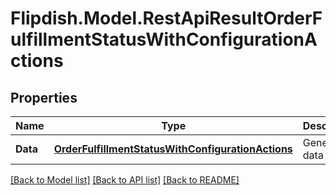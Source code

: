 # Flipdish.Model.RestApiResultOrderFulfillmentStatusWithConfigurationActions
## Properties

Name | Type | Description | Notes
------------ | ------------- | ------------- | -------------
**Data** | [**OrderFulfillmentStatusWithConfigurationActions**](OrderFulfillmentStatusWithConfigurationActions.md) | Generic data object. | 

[[Back to Model list]](../README.md#documentation-for-models) [[Back to API list]](../README.md#documentation-for-api-endpoints) [[Back to README]](../README.md)

